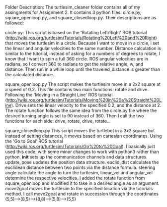 Folder Description:
The turtlesim_cleaner folder contains all of my assingments for Assignment 2. It contains 3 python files: circle.py, square_openloop.py, and square_closedloop.py. Their descriptions are as followed:

circle.py:
This script is based on the 'Rotating Left/Right' ROS tutorial (http://wiki.ros.org/turtlesim/Tutorials/Rotating%20Left%20and%20Right) that moves the turtlesim in a circle. Because I want to move in a circle, i set the linear and angular velocities to the same number. Distance calculation is similar to the tutorial, instead of asking for a numbers of degrees to rotate, I know that I want to spin a full 360 circle. ROS angular velocities are in radians, so I convert 360 to radians to get the relative angle, w, and distance. Then run in a while loop until the traveled_distance is greater than the calculated distance. 

square_openloop.py
The script makes the turtlesim move in a 2x2 square at a speed of 0.2. This file contains two main functions: rotate and drive. Following the 'Moving in a Straight Line' ROS tutorial (http://wiki.ros.org/turtlesim/Tutorials/Moving%20in%20a%20Straight%20Line). Drive sets the linear velocity to the specified 0.2, and the distance at 2. The rotate function follows the same idea from the circle.py file where the desired turning angle is set to 90 instead of 360. Then I call the two functions for each side: drive, rotate, drive, rotate...

square_closedloop.py
This script moves the turtlebot in a 3x3 square but instead of setting distances, it moves based on cartesian coordinates. Using the 'Go to Goal' ROS tutorial (http://wiki.ros.org/turtlesim/Tutorials/Go%20to%20Goal). I basically just used this code, with some minor changes to work with python3 rather than python. __init__ sets up the communication channels and data structures. update_pose updates the position data structure. euclid_dist calculates the euclidean distance between two points via the distance formula. steering angle calculate the angle to turn the turtlesim, linear_vel and angular_vel determine the respective velocities. I added the rotate function from square_openloop and modified it to take in a desired angle as an argument. move2goal moves the turtlesim to the specified location via the tutorials method. I call move2goal and rotate in succession through the coordinates (5,5)-->(8,5)-->(8,8)-->(5,8)-->(5,5) 
